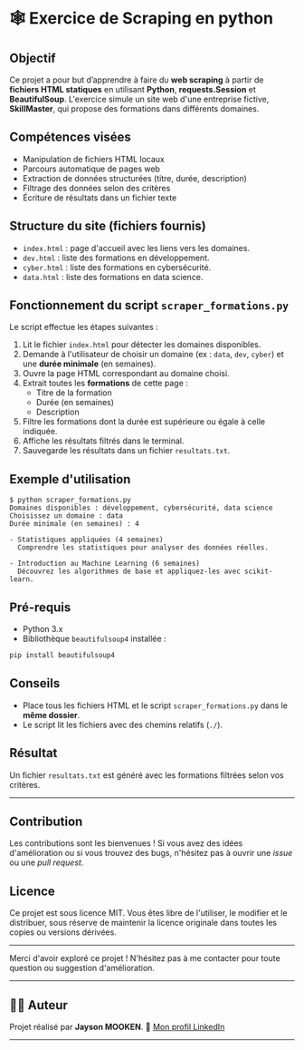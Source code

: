 # 🕸️ Exercice de Scraping en python

## Objectif

Ce projet a pour but d’apprendre à faire du **web scraping** à partir de **fichiers HTML statiques** en utilisant **Python**, **requests.Session** et **BeautifulSoup**. L'exercice simule un site web d'une entreprise fictive, **SkillMaster**, qui propose des formations dans différents domaines.

## Compétences visées

- Manipulation de fichiers HTML locaux
- Parcours automatique de pages web
- Extraction de données structurées (titre, durée, description)
- Filtrage des données selon des critères
- Écriture de résultats dans un fichier texte

## Structure du site (fichiers fournis)

- `index.html` : page d'accueil avec les liens vers les domaines.
- `dev.html` : liste des formations en développement.
- `cyber.html` : liste des formations en cybersécurité.
- `data.html` : liste des formations en data science.

## Fonctionnement du script `scraper_formations.py`

Le script effectue les étapes suivantes :

1. Lit le fichier `index.html` pour détecter les domaines disponibles.
2. Demande à l'utilisateur de choisir un domaine (ex : `data`, `dev`, `cyber`) et une **durée minimale** (en semaines).
3. Ouvre la page HTML correspondant au domaine choisi.
4. Extrait toutes les **formations** de cette page :
   - Titre de la formation
   - Durée (en semaines)
   - Description
5. Filtre les formations dont la durée est supérieure ou égale à celle indiquée.
6. Affiche les résultats filtrés dans le terminal.
7. Sauvegarde les résultats dans un fichier `resultats.txt`.

## Exemple d'utilisation

```
$ python scraper_formations.py
Domaines disponibles : développement, cybersécurité, data science
Choisissez un domaine : data
Durée minimale (en semaines) : 4

- Statistiques appliquées (4 semaines)
  Comprendre les statistiques pour analyser des données réelles.

- Introduction au Machine Learning (6 semaines)
  Découvrez les algorithmes de base et appliquez-les avec scikit-learn.
```

## Pré-requis

- Python 3.x
- Bibliothèque `beautifulsoup4` installée :
```bash
pip install beautifulsoup4
```

## Conseils

- Place tous les fichiers HTML et le script `scraper_formations.py` dans le **même dossier**.
- Le script lit les fichiers avec des chemins relatifs (`./`).

## Résultat

Un fichier `resultats.txt` est généré avec les formations filtrées selon vos critères.

---

## Contribution

Les contributions sont les bienvenues ! Si vous avez des idées d'amélioration ou si vous trouvez des bugs, n'hésitez pas à ouvrir une *issue* ou une *pull request*.

## Licence

Ce projet est sous licence MIT. Vous êtes libre de l'utiliser, le modifier et le distribuer, sous réserve de maintenir la licence originale dans toutes les copies ou versions dérivées.

---

Merci d'avoir exploré ce projet ! N'hésitez pas à me contacter pour toute question ou suggestion d'amélioration.

---

## 👨‍💻 Auteur

Projet réalisé par **Jayson MOOKEN**.
🔗 [Mon profil LinkedIn](https://www.linkedin.com/in/jayson-mooken/)

---
